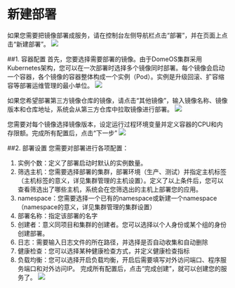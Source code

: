 # 新建部署

如果您需要把镜像部署成服务，请在控制台左侧导航栏点击“部署”，并在页面上点击“新建部署”。
![](http://881471b33d4f9.cdn.sohucs.com/q_mini/newproject6.jpg)

##1. 容器配置
首先，您要选择需要部署的镜像。由于DomeOS集群采用Kubernetes架构，您可以在一次部署时选择多个镜像同时部署。每个镜像会启动一个容器，各个镜像的容器整体构成一个实例（Pod）。实例是升级回滚、扩容缩容等部署运维管理的最小单位。
![](http://881471b33d4f9.cdn.sohucs.com/q_mini/newproject6.jpg)

如果您希望部署第三方镜像仓库的镜像，请点击“其他镜像”，输入镜像名称、镜像版本和仓库地址，系统会从第三方仓库中拉取镜像进行部署。
![](http://881471b33d4f9.cdn.sohucs.com/q_mini/newproject6.jpg)

您需要对每个镜像选择镜像版本，设定运行过程环境变量并定义容器的CPU和内存限额。完成所有配置后，点击“下一步”
![](http://881471b33d4f9.cdn.sohucs.com/q_mini/newproject6.jpg)

##2. 部署设置
您需要对部署进行各项配置：
1. 实例个数：定义了部署启动时默认的实例数量。
2. 筛选主机：您需要选择部署的集群，部署环境（生产、测试）并指定主机标签（主机标签的意义，详见集群管理的主机设置）。定义了以上条件后，您可以查看筛选出了哪些主机，系统会在您筛选出的主机上部署您的应用。
3. namespace：您需要选择一个已有的namespace或新建一个namespace（namespace的意义，详见集群管理的集群设置）
4. 部署名称：指定该部署的名字
5. 创建者：意义同项目和集群的创建者。您可以选择以个人身份或某个组的身份创建部署。
6. 日志：需要输入日志文件的所在路径，并选择是否自动收集和自动删除
7. 健康检查：您可以选择某种健康检查方式，并定义健康检查指标
8. 负载均衡：您可以选择开启负载均衡，开启后需要填写对外访问端口、程序服务端口和对外访问IP。
完成所有配置后，点击“完成创建”，就可以创建您的服务了。
![](http://881471b33d4f9.cdn.sohucs.com/q_mini/newproject6.jpg)
